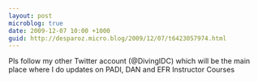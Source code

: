 ```yaml
---
layout: post
microblog: true
date: 2009-12-07 10:00 +1000
guid: http://desparoz.micro.blog/2009/12/07/t6423057974.html
---
```

Pls follow my other Twitter account (@DivingIDC) which will be the main place where I do updates on PADI, DAN and EFR Instructor Courses
